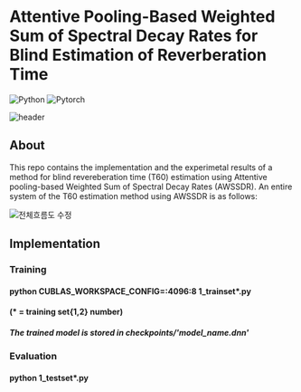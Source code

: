 # Attentive Pooling-Based Weighted Sum of Spectral Decay Rates for Blind Estimation of Reverberation Time 


![Python](https://img.shields.io/badge/Python-3776AB?style=flat-square&logo=Python&logoColor=yellow)
![Pytorch](https://img.shields.io/badge/Pytorch-EE4C2C?style=flat-square&logo=Pytorch&logoColor=black)


![header](https://capsule-render.vercel.app/api?type=Rect&color=auto&height=200&section=footer&text=Blind%20T60%20Estimation&fontSize=70&textBg=true)


## About
This repo contains the implementation and the experimetal results of a method for blind revereberation time (T60) estimation using Attentive pooling-based Weighted Sum of Spectral Decay Rates (AWSSDR). An entire system of the T60 estimation method using AWSSDR is as follows:

![전체흐름도 수정](https://user-images.githubusercontent.com/26379533/148699432-aaa7a6f6-594f-40db-94db-6ffc41126f34.PNG)


## Implementation

### Training
#### python CUBLAS_WORKSPACE_CONFIG=:4096:8 1_trainset*.py
#### (\* = training set{1,2} number)

##### The trained model is stored in checkpoints/'model_name.dnn'

### Evaluation
#### python 1_testset*.py


